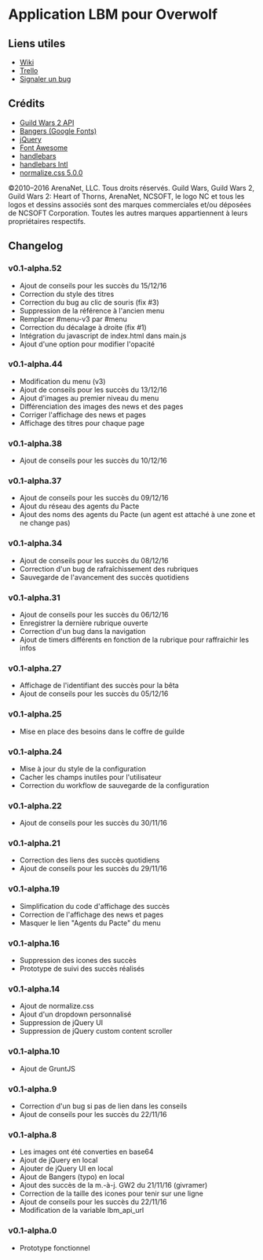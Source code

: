 # Application LBM pour Overwolf

## Liens utiles

* [Wiki](https://github.com/thoanny/lbm-overwolf/wiki)
* [Trello](https://trello.com/b/8Wg2oYIl)
* [Signaler un bug](https://github.com/thoanny/lbm-overwolf/issues/new)

## Crédits

* [Guild Wars 2 API](https://wiki.guildwars2.com/wiki/API:Main)
* [Bangers (Google Fonts)](https://fonts.google.com/specimen/Bangers)
* [jQuery](https://jquery.com/)
* [Font Awesome](http://fontawesome.io/)
* [handlebars](http://handlebarsjs.com/)
* [handlebars Intl](http://formatjs.io/handlebars/)
* [normalize.css 5.0.0](https://necolas.github.io/normalize.css/)

©2010–2016 ArenaNet, LLC. Tous droits réservés. Guild Wars, Guild Wars 2, Guild Wars 2: Heart of Thorns, ArenaNet, NCSOFT, le logo NC et tous les logos et dessins associés sont des marques commerciales et/ou déposées de NCSOFT Corporation. Toutes les autres marques appartiennent à leurs propriétaires respectifs.

## Changelog

### v0.1-alpha.52

* Ajout de conseils pour les succès du 15/12/16
* Correction du style des titres
* Correction du bug au clic de souris (fix #3)
* Suppression de la référence à l'ancien menu
* Remplacer #menu-v3 par #menu
* Correction du décalage à droite (fix #1)
* Intégration du javascript de index.html dans main.js
* Ajout d'une option pour modifier l'opacité

### v0.1-alpha.44

* Modification du menu (v3)
* Ajout de conseils pour les succès du 13/12/16
* Ajout d'images au premier niveau du menu
* Différenciation des images des news et des pages
* Corriger l'affichage des news et pages
* Affichage des titres pour chaque page

### v0.1-alpha.38

* Ajout de conseils pour les succès du 10/12/16

### v0.1-alpha.37

* Ajout de conseils pour les succès du 09/12/16
* Ajout du réseau des agents du Pacte
* Ajout des noms des agents du Pacte (un agent est attaché à une zone et ne change pas)

### v0.1-alpha.34

* Ajout de conseils pour les succès du 08/12/16
* Correction d'un bug de rafraîchissement des rubriques
* Sauvegarde de l'avancement des succès quotidiens

### v0.1-alpha.31

* Ajout de conseils pour les succès du 06/12/16
* Enregistrer la dernière rubrique ouverte
* Correction d'un bug dans la navigation
* Ajout de timers différents en fonction de la rubrique pour raffraichir les infos

### v0.1-alpha.27

* Affichage de l'identifiant des succès pour la bêta
* Ajout de conseils pour les succès du 05/12/16

### v0.1-alpha.25

* Mise en place des besoins dans le coffre de guilde

### v0.1-alpha.24

* Mise à jour du style de la configuration
* Cacher les champs inutiles pour l'utilisateur
* Correction du workflow de sauvegarde de la configuration

### v0.1-alpha.22

* Ajout de conseils pour les succès du 30/11/16

### v0.1-alpha.21

* Correction des liens des succès quotidiens
* Ajout de conseils pour les succès du 29/11/16

### v0.1-alpha.19

* Simplification du code d'affichage des succès
* Correction de l'affichage des news et pages
* Masquer le lien "Agents du Pacte" du menu

### v0.1-alpha.16

* Suppression des icones des succès
* Prototype de suivi des succès réalisés

### v0.1-alpha.14

* Ajout de normalize.css
* Ajout d'un dropdown personnalisé
* Suppression de jQuery UI
* Suppression de jQuery custom content scroller

### v0.1-alpha.10

* Ajout de GruntJS

### v0.1-alpha.9

* Correction d'un bug si pas de lien dans les conseils
* Ajout de conseils pour les succès du 22/11/16

### v0.1-alpha.8

* Les images ont été converties en base64
* Ajout de jQuery en local
* Ajouter de jQuery UI en local
* Ajout de Bangers (typo) en local
* Ajout des succès de la m.-à-j. GW2 du 21/11/16 (givramer)
* Correction de la taille des icones pour tenir sur une ligne
* Ajout de conseils pour les succès du 22/11/16
* Modification de la variable lbm_api_url

### v0.1-alpha.0

* Prototype fonctionnel
